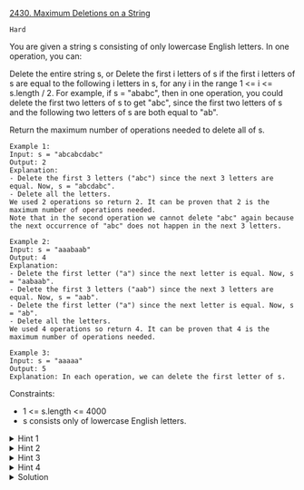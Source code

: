 [2430. Maximum Deletions on a String](https://leetcode.com/problems/maximum-deletions-on-a-string/)

`Hard`

You are given a string s consisting of only lowercase English letters. In one operation, you can:

Delete the entire string s, or
Delete the first i letters of s if the first i letters of s are equal to the following i letters in s, for any i in the range 1 <= i <= s.length / 2.
For example, if s = "ababc", then in one operation, you could delete the first two letters of s to get "abc", since the first two letters of s and the following two letters of s are both equal to "ab".

Return the maximum number of operations needed to delete all of s.

```
Example 1:
Input: s = "abcabcdabc"
Output: 2
Explanation:
- Delete the first 3 letters ("abc") since the next 3 letters are equal. Now, s = "abcdabc".
- Delete all the letters.
We used 2 operations so return 2. It can be proven that 2 is the maximum number of operations needed.
Note that in the second operation we cannot delete "abc" again because the next occurrence of "abc" does not happen in the next 3 letters.

Example 2:
Input: s = "aaabaab"
Output: 4
Explanation:
- Delete the first letter ("a") since the next letter is equal. Now, s = "aabaab".
- Delete the first 3 letters ("aab") since the next 3 letters are equal. Now, s = "aab".
- Delete the first letter ("a") since the next letter is equal. Now, s = "ab".
- Delete all the letters.
We used 4 operations so return 4. It can be proven that 4 is the maximum number of operations needed.

Example 3:
Input: s = "aaaaa"
Output: 5
Explanation: In each operation, we can delete the first letter of s.
```

Constraints:

- 1 <= s.length <= 4000
- s consists only of lowercase English letters.

<details>
<summary>Hint 1</summary>

We can use dynamic programming to find the answer. Create a 0-indexed dp array where dp[i] represents the maximum number of moves needed to remove the first i + 1 letters from s.
</details>

<details>
<summary>Hint 2</summary>

What should we do if there is an i where it is impossible to remove the first i + 1 letters?
</details>

<details>
<summary>Hint 3</summary>

Use a sentinel value such as -1 to show that it is impossible.
</details>

<details>
<summary>Hint 4</summary>

How can we quickly determine if two substrings of s are equal? We can use hashing.
</details>

<details>
<summary>Solution</summary>

[HuifengGuan](https://www.youtube.com/watch?v=eyCbc1KLoNU&ab_channel=HuifengGuan)
</details>